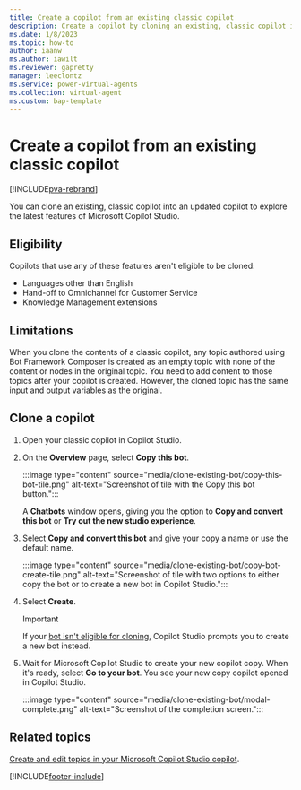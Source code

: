 ```yaml
---
title: Create a copilot from an existing classic copilot
description: Create a copilot by cloning an existing, classic copilot in Microsoft Copilot Studio.
ms.date: 1/8/2023
ms.topic: how-to
author: iaanw
ms.author: iawilt
ms.reviewer: gapretty
manager: leeclontz
ms.service: power-virtual-agents
ms.collection: virtual-agent
ms.custom: bap-template
---
```


# Create a copilot from an existing classic copilot

[!INCLUDE[pva-rebrand](includes/pva-rebrand.md)]

You can clone an existing, classic copilot into an updated copilot to explore the latest features of Microsoft Copilot Studio.

## Eligibility

Copilots that use any of these features aren't eligible to be cloned:

- Languages other than English
- Hand-off to Omnichannel for Customer Service
- Knowledge Management extensions

## Limitations

When you clone the contents of a classic copilot, any topic authored using Bot Framework Composer is created as an empty topic with none of the content or nodes in the original topic. You need to add content to those topics after your copilot is created. However, the cloned topic has the same input and output variables as the original.

## Clone a copilot

1. Open your classic copilot in Copilot Studio.

1. On the **Overview** page, select **Copy this bot**.

   :::image type="content" source="media/clone-existing-bot/copy-this-bot-tile.png" alt-text="Screenshot of tile with the Copy this bot button.":::

   A **Chatbots** window opens, giving you the option to **Copy and convert this bot** or **Try out the new studio experience**.

1. Select **Copy and convert this bot** and give your copy a name or use the default name.

   :::image type="content" source="media/clone-existing-bot/copy-bot-create-tile.png" alt-text="Screenshot of tile with two options to either copy the bot or to create a new bot in Copilot Studio.":::

1. Select **Create**.

   > [!IMPORTANT]
   > If your [bot isn't eligible for cloning](#eligibility), Copilot Studio prompts you to create a new bot instead.

1. Wait for Microsoft Copilot Studio to create your new copilot copy. When it's ready, select **Go to your bot**. You see your new copy copilot opened in Copilot Studio.

    :::image type="content" source="media/clone-existing-bot/modal-complete.png" alt-text="Screenshot of the completion screen.":::

## Related topics

[Create and edit topics in your Microsoft Copilot Studio copilot](authoring-create-edit-topics.md).

[!INCLUDE[footer-include](includes/footer-banner.md)]
